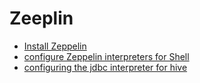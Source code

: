# Zeeplin
* [Install Zeppelin](../documents/mod08_ex02__installing_zeppelin.pdf)
* [configure Zeppelin interpreters for Shell](../documents/mod08_ex03__configuring_the_shell_interpreter.pdf)
* [configuring the jdbc interpreter for hive](../documents/mod08_ex04__configuring_the_jdbc_interpreter_for_hive.pdf)

